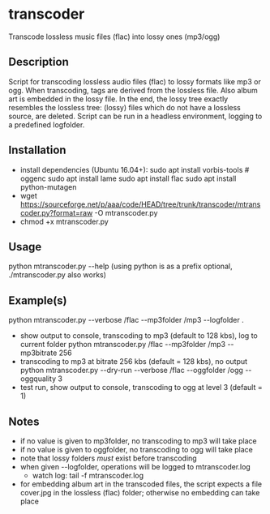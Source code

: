 # transcoder
Transcode lossless music files (flac) into lossy ones (mp3/ogg)

## Description
Script for transcoding lossless audio files (flac) to lossy formats like mp3 or ogg. When transcoding, tags are derived 
from the lossless file. Also album art is embedded in the lossy file. In the end, the lossy tree exactly resembles the
lossless tree: (lossy) files which do not have a lossless source, are deleted. Script can be run in a headless environment, 
logging to a predefined logfolder.

## Installation 
- install dependencies (Ubuntu 16.04+):
  sudo apt install vorbis-tools  # oggenc
  sudo apt install lame 
  sudo apt install flac 
  sudo apt install python-mutagen
- wget https://sourceforge.net/p/aaa/code/HEAD/tree/trunk/transcoder/mtranscoder.py?format=raw -O mtranscoder.py
- chmod +x mtranscoder.py

## Usage
python mtranscoder.py --help
(using python is as a prefix optional, ./mtranscoder.py also works)

## Example(s)
python mtranscoder.py --verbose <music folder>/flac --mp3folder <music folder>/mp3 --logfolder .
- show output to console, transcoding to mp3 (default to 128 kbs), log to current folder
python mtranscoder.py <music folder>/flac --mp3folder <music folder>/mp3 --mp3bitrate 256
- transcoding to mp3 at bitrate 256 kbs (default = 128 kbs), no output
python mtranscoder.py --dry-run --verbose <music folder>/flac --oggfolder <music folder>/ogg --oggquality 3
- test run, show output to console, transcoding to ogg at level 3 (default = 1) 

## Notes
- if no value is given to mp3folder, no transcoding to mp3 will take place
- if no value is given to oggfolder, no transcoding to ogg will take place
- note that lossy folders *must* exist before transcoding
- when given --logfolder, operations will be logged to mtranscoder.log
  - watch log: tail -f <logfolder>mtranscoder.log   
- for embedding album art in the transcoded files, the script expects a file cover.jpg 
  in the lossless (flac) folder; otherwise no embedding can take place
